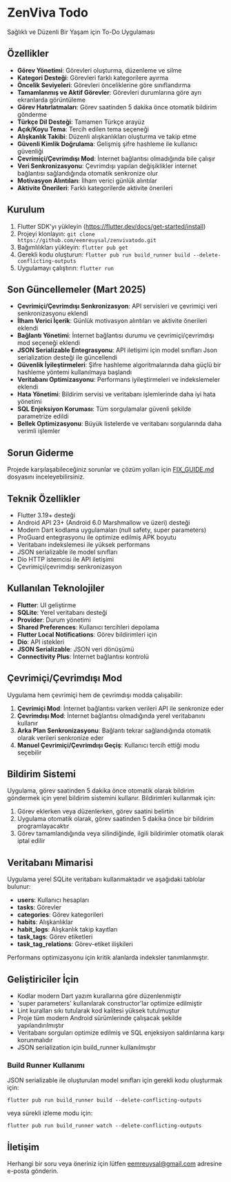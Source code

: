 # ZenViva Todo

Sağlıklı ve Düzenli Bir Yaşam için To-Do Uygulaması

## Özellikler

- **Görev Yönetimi**: Görevleri oluşturma, düzenleme ve silme
- **Kategori Desteği**: Görevleri farklı kategorilere ayırma
- **Öncelik Seviyeleri**: Görevleri önceliklerine göre sınıflandırma
- **Tamamlanmış ve Aktif Görevler**: Görevleri durumlarına göre ayrı ekranlarda görüntüleme
- **Görev Hatırlatmaları**: Görev saatinden 5 dakika önce otomatik bildirim gönderme
- **Türkçe Dil Desteği**: Tamamen Türkçe arayüz
- **Açık/Koyu Tema**: Tercih edilen tema seçeneği
- **Alışkanlık Takibi**: Düzenli alışkanlıkları oluşturma ve takip etme
- **Güvenli Kimlik Doğrulama**: Gelişmiş şifre hashleme ile kullanıcı güvenliği
- **Çevrimiçi/Çevrimdışı Mod**: İnternet bağlantısı olmadığında bile çalışır
- **Veri Senkronizasyonu**: Çevrimdışı yapılan değişiklikler internet bağlantısı sağlandığında otomatik senkronize olur
- **Motivasyon Alıntıları**: İlham verici günlük alıntılar
- **Aktivite Önerileri**: Farklı kategorilerde aktivite önerileri

## Kurulum

1. Flutter SDK'yı yükleyin (https://flutter.dev/docs/get-started/install)
2. Projeyi klonlayın: `git clone https://github.com/eemreuysal/zenvivatodo.git`
3. Bağımlılıkları yükleyin: `flutter pub get`
4. Gerekli kodu oluşturun: `flutter pub run build_runner build --delete-conflicting-outputs`
5. Uygulamayı çalıştırın: `flutter run`

## Son Güncellemeler (Mart 2025)

- **Çevrimiçi/Çevrimdışı Senkronizasyon**: API servisleri ve çevrimiçi veri senkronizasyonu eklendi
- **İlham Verici İçerik**: Günlük motivasyon alıntıları ve aktivite önerileri eklendi
- **Bağlantı Yönetimi**: İnternet bağlantısı durumu ve çevrimiçi/çevrimdışı mod seçeneği eklendi
- **JSON Serializable Entegrasyonu**: API iletişimi için model sınıfları Json serialization desteği ile güncellendi
- **Güvenlik İyileştirmeleri**: Şifre hashleme algoritmalarında daha güçlü bir hashleme yöntemi kullanılmaya başlandı
- **Veritabanı Optimizasyonu**: Performans iyileştirmeleri ve indekslemeler eklendi
- **Hata Yönetimi**: Bildirim servisi ve veritabanı işlemlerinde daha iyi hata yönetimi
- **SQL Enjeksiyon Koruması**: Tüm sorgulamalar güvenli şekilde parametrize edildi
- **Bellek Optimizasyonu**: Büyük listelerde ve veritabanı sorgularında daha verimli işlemler

## Sorun Giderme

Projede karşılaşabileceğiniz sorunlar ve çözüm yolları için [FIX_GUIDE.md](FIX_GUIDE.md) dosyasını inceleyebilirsiniz.

## Teknik Özellikler

- Flutter 3.19+ desteği
- Android API 23+ (Android 6.0 Marshmallow ve üzeri) desteği
- Modern Dart kodlama uygulamaları (null safety, super parameters)
- ProGuard entegrasyonu ile optimize edilmiş APK boyutu
- Veritabanı indekslemesi ile yüksek performans
- JSON serializable ile model sınıfları
- Dio HTTP istemcisi ile API iletişimi
- Çevrimiçi/çevrimdışı senkronizasyon

## Kullanılan Teknolojiler

- **Flutter**: UI geliştirme
- **SQLite**: Yerel veritabanı desteği
- **Provider**: Durum yönetimi
- **Shared Preferences**: Kullanıcı tercihleri depolama
- **Flutter Local Notifications**: Görev bildirimleri için
- **Dio**: API istekleri
- **JSON Serializable**: JSON veri dönüşümü
- **Connectivity Plus**: İnternet bağlantısı kontrolü

## Çevrimiçi/Çevrimdışı Mod

Uygulama hem çevrimiçi hem de çevrimdışı modda çalışabilir:

1. **Çevrimiçi Mod**: İnternet bağlantısı varken verileri API ile senkronize eder
2. **Çevrimdışı Mod**: İnternet bağlantısı olmadığında yerel veritabanını kullanır
3. **Arka Plan Senkronizasyonu**: Bağlantı tekrar sağlandığında otomatik olarak verileri senkronize eder
4. **Manuel Çevrimiçi/Çevrimdışı Geçiş**: Kullanıcı tercih ettiği modu seçebilir

## Bildirim Sistemi

Uygulama, görev saatinden 5 dakika önce otomatik olarak bildirim göndermek için yerel bildirim sistemini kullanır. Bildirimleri kullanmak için:

1. Görev eklerken veya düzenlerken, görev saatini belirtin
2. Uygulama otomatik olarak, görev saatinden 5 dakika önce bir bildirim programlayacaktır
3. Görev tamamlandığında veya silindiğinde, ilgili bildirimler otomatik olarak iptal edilir

## Veritabanı Mimarisi

Uygulama yerel SQLite veritabanı kullanmaktadır ve aşağıdaki tablolar bulunur:

- **users**: Kullanıcı hesapları
- **tasks**: Görevler
- **categories**: Görev kategorileri
- **habits**: Alışkanlıklar
- **habit_logs**: Alışkanlık takip kayıtları
- **task_tags**: Görev etiketleri
- **task_tag_relations**: Görev-etiket ilişkileri

Performans optimizasyonu için kritik alanlarda indeksler tanımlanmıştır.

## Geliştiriciler İçin

- Kodlar modern Dart yazım kurallarına göre düzenlenmiştir
- 'super parameters' kullanılarak constructor'lar optimize edilmiştir
- Lint kuralları sıkı tutularak kod kalitesi yüksek tutulmuştur
- Proje tüm modern Android sürümlerinde çalışacak şekilde yapılandırılmıştır
- Veritabanı sorguları optimize edilmiş ve SQL enjeksiyon saldırılarına karşı korunmalıdır
- JSON serialization için build_runner kullanılmıştır

### Build Runner Kullanımı

JSON serializable ile oluşturulan model sınıfları için gerekli kodu oluşturmak için:

```
flutter pub run build_runner build --delete-conflicting-outputs
```

veya sürekli izleme modu için:

```
flutter pub run build_runner watch --delete-conflicting-outputs
```

## İletişim

Herhangi bir soru veya öneriniz için lütfen eemreuysal@gmail.com adresine e-posta gönderin.
